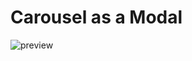 # Carousel as a Modal

![preview](https://user-images.githubusercontent.com/83026338/162027033-48c82f44-ca44-4c6c-afe1-80ae805fbc71.PNG)
